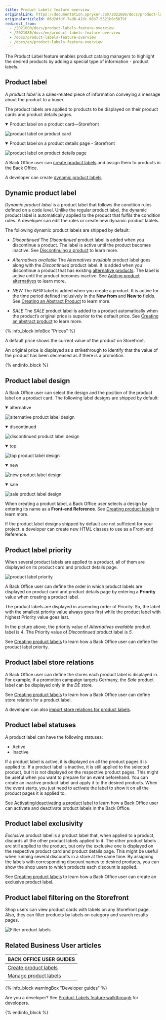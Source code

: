 ```yaml
---
title: Product Labels feature overview
originalLink: https://documentation.spryker.com/2021080/docs/product-labels-feature-overview
originalArticleId: 06d2dfdf-7ad0-41dc-98b7-5521b0c5879f
redirect_from:
  - /2021080/docs/product-labels-feature-overview
  - /2021080/docs/en/product-labels-feature-overview
  - /docs/product-labels-feature-overview
  - /docs/en/product-labels-feature-overview
---
```


The Product Label feature enables product catalog managers to highlight the desired products by adding a special type of information - product labels.


## Product label

A *product label* is a sales-related piece of information conveying a message about the product to a buyer.

The product labels are applied to products to be displayed on their product cards and product details pages.

<details open>

<summary>Product label on a product card—Storefront</summary>

![product label on product card](https://spryker.s3.eu-central-1.amazonaws.com/docs/Features/Product+Management/Product+Label/Product+Label+Feature+Overview/product-label-on-product-card.png)

</details>

 <details open>
<summary>Product label on a product details page - Storefront</summary>

![product label on product details page](https://spryker.s3.eu-central-1.amazonaws.com/docs/Features/Product+Management/Product+Label/Product+Label+Feature+Overview/product-label-on-product-details-page.png)

</details>

A Back Office user can [create product labels](/docs/scos/user/user-guides/{{page.version}}/back-office-user-guide/merchandising/product-labels/creating-product-labels.html) and assign them to products in the Back Office.

A developer can create [dynamic product labels](#dynamic-product-label).


## Dynamic product label
*Dynamic product label* is a product label that follows the condition rules defined on a code level. Unlike the regular product label, the dynamic product label is automatically applied to the product that fulfils the condition rules. A developer can edit the rules or create new dynamic product lablels.

The following dynamic product labels are shipped by default:
* *Discontinued*
The *Discontinued* product label is added when you discontinue a product. The label is active until the product becomes inactive. See [Discontinuing a product](/docs/scos/user/user-guides/{{page.version}}/back-office-user-guide/catalog/products/managing-products/discontinuing-products.html) to learn more.

* *Alternatives available*
The *Alternatives available* product label goes along with the *Discontinued* product label. It is added when you discontinue a product that has existing [alternative products](/docs/scos/user/features/{{page.version}}/alternative-products-feature-overview.html). The label is active until the product becomes inactive. See [Adding product alternatives](/docs/scos/user/user-guides/{{page.version}}/back-office-user-guide/catalog/products/managing-products/adding-product-alternatives.html) to learn more.

* *NEW*
The *NEW* label is added when you create a product. It is active for the time period defined inclusively in the **New from** and **New to** fields. See [Creating an Abstract Product](/docs/scos/user/user-guides/{{page.version}}/back-office-user-guide/catalog/products/abstract-products/creating-abstract-products-and-product-bundles.html) to learn more.
* *SALE*
The *SALE* product label is added to a product automatically when the product’s original price is superior to the default price. See [Creating an abstract product](/docs/scos/user/user-guides/{{page.version}}/back-office-user-guide/catalog/products/abstract-products/creating-abstract-products-and-product-bundles.html) to learn more.

{% info_block infoBox "Prices" %}

A default price shows the current value of the product on Storefront.

An original price is displayed as a strikethrough to identify that the value of the product has been decreased as if there is a promotion.

{% endinfo_block %}


## Product label design
A Back Office user can select the design and the position of the product label on a product card. The following label designs are shipped by default:

 <details open>
<summary>alternative</summary>

![alternative product label design](https://spryker.s3.eu-central-1.amazonaws.com/docs/Features/Product+Management/Product+Label/Product+Label+Feature+Overview/alternatives-available-product-label-design.png)

</details>


 <details open>
<summary>discontinued</summary>

![discontinued product label design](https://spryker.s3.eu-central-1.amazonaws.com/docs/Features/Product+Management/Product+Label/Product+Label+Feature+Overview/discontinued-product-label-design.png)

</details>


 <details open>
<summary>top</summary>

![top product label design](https://spryker.s3.eu-central-1.amazonaws.com/docs/Features/Product+Management/Product+Label/Product+Label+Feature+Overview/top-product-label-design.png)

</details>



 <details open>
<summary>new</summary>

![new product label design](https://spryker.s3.eu-central-1.amazonaws.com/docs/Features/Product+Management/Product+Label/Product+Label+Feature+Overview/new-product-label-design.png)

</details>

 <details open>
<summary>sale</summary>

![sale product label design](https://spryker.s3.eu-central-1.amazonaws.com/docs/Features/Product+Management/Product+Label/Product+Label+Feature+Overview/sale-product-label-design.png)

</details>

When creating a product label, a Back Office user selects a design by entering its name as a **Front-end Reference**. See [Creating product labels](/docs/scos/user/user-guides/{{page.version}}/back-office-user-guide/merchandising/product-labels/creating-product-labels.html) to learn more.

If the product label designs shipped by default are not sufficient for your project, a developer can create new HTML classes to use as a Front-end Reference.


## Product label priority

When several product labels are applied to a product, all of them are displayed on its product card and product details page.

![product label priority ](https://spryker.s3.eu-central-1.amazonaws.com/docs/Features/Product+Management/Product+Label/Product+Label+Feature+Overview/alternatives-available-product-label-design.png)


A Back Office user can define the order in which product labels are displayed on product card and product details page by entering a **Priority** value when creating a product label.

The product labels are displayed in ascending order of Priority. So, the label with the smallest priority value always goes first while the product label with highest Priority value goes last.

In the picture above, the priority value of *Alternatives available* product label is *4*. The Priority value of *Discontinued* product label is *5*.

See [Creating product labels](/docs/scos/user/user-guides/{{page.version}}/back-office-user-guide/merchandising/product-labels/creating-product-labels.html) to learn how a Back Office user can define the product label priority.

## Product label store relations

A Back Office user can define the stores each product label is displayed in. For example, if a promotion campaign targets Germany, the *Sale* product label can be displayed only in the *DE* store.

See [Creating product labels](/docs/scos/user/user-guides/{{page.version}}/back-office-user-guide/merchandising/product-labels/creating-product-labels.html) to learn how a Back Office user can define store relation for a product label.

A developer can also [import store relations for product labels](/docs/scos/dev/data-import/{{page.version}}/data-import-categories/merchandising-setup/product-merchandising/file-details-product-label-store.csv.html).

## Product label statuses

A product label can have the following statuses:

* Active
* Inactive

If a product label is active, it is displayed on all the product pages it is applied to. If a product label is inactive, it is still applied to the selected product, but it is not displayed on the respective product pages. This might be useful when you want to prepare for an event beforehand. You can create an inactive product label and apply it to the desired products. When the event starts, you just need to activate the label to show it on all the product pages it is applied to.

See [Activating/deactivating a product label](/docs/scos/user/user-guides/{{page.version}}/back-office-user-guide/merchandising/product-labels/managing-product-labels.html#activating-deactivating-a-product-label) to learn how a Back Office user can activate and deactivate product labels in the Back Office.

## Product label exclusivity

*Exclusive* product label is a product label that, when applied to a product, discards all the other product labels applied to it. The other product labels are still applied to the product, but only the exclusive one is displayed on the respective product card and product details page. This might be useful when running several discounts in a store at the same time. By assigning the labels with corresponding discount names to desired products, you can show the shop users to which products each discount is applied.

See [Creating product labels](/docs/scos/user/user-guides/{{page.version}}/back-office-user-guide/merchandising/product-labels/creating-product-labels.html) to learn how a Back Office user can create an exclusive product label.

## Product label filtering on the Storefront

Shop users can view product cards with labels on any Storefront page. Also, they can filter products by labels on category and search results pages.

![Filter product labels](https://spryker.s3.eu-central-1.amazonaws.com/docs/Features/Product+Management/Product+Label/Product+Label+Feature+Overview/filter-labels-yves.png)

## Related Business User articles

|BACK OFFICE USER GUIDES|
|---|
| [Create product labels](/docs/scos/user/user-guides/{{page.version}}/back-office-user-guide/merchandising/product-labels/creating-product-labels.html)  |
| [Manage product labels](/docs/scos/user/user-guides/{{page.version}}/back-office-user-guide/merchandising/product-labels/managing-product-labels.html)  |

{% info_block warningBox "Developer guides" %}

Are you a developer? See [Product Labels feature walkthrough](/docs/scos/dev/feature-walkthroughs/{{page.version}}/product-labels-feature-walkthrough.html) for developers.

{% endinfo_block %}
